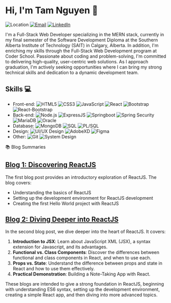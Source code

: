 # Hi, I'm Tam Nguyen 👋

![Location](https://img.shields.io/badge/-Calgary,%20Alberta-blue)
[![Email](https://img.shields.io/badge/Email-nguyenhoangtam279%40gmail.com-green)](mailto:nguyenhoangtam279@gmail.com)
[![LinkedIn](https://img.shields.io/badge/LinkedIn-Tam%20Nguyen-blue?logo=linkedin)](https://www.linkedin.com/in/tamnguyen279)

I'm a Full-Stack Web Developer specializing in the MERN stack, currently in my final semester of the Software Development Diploma at the Southern Alberta Institute of Technology (SAIT) in Calgary, Alberta. In addition, I'm enriching my skills through the Full-Stack Web Development program at Coder School. Passionate about coding and problem-solving, I'm committed to delivering high-quality, user-centric web solutions. As I approach graduation, I'm actively seeking opportunities where I can bring my strong technical skills and dedication to a dynamic development team.

## Skills 💻

- Front-end: ![HTML5](https://img.shields.io/badge/-HTML5-orange?logo=HTML5) ![CSS3](https://img.shields.io/badge/-CSS3-blue?logo=CSS3) ![JavaScript](https://img.shields.io/badge/-JavaScript-yellow?logo=JavaScript) ![React](https://img.shields.io/badge/-React-blue?logo=React) ![Bootstrap](https://img.shields.io/badge/-Bootstrap-purple?logo=Bootstrap) ![React-Bootstrap](https://img.shields.io/badge/-React--Bootstrap-darkblue?logo=React)
- Back-end: ![Node.js](https://img.shields.io/badge/-Node.js-green?logo=Node.js) ![ExpressJS](https://img.shields.io/badge/-ExpressJS-lightgrey) ![Springboot](https://img.shields.io/badge/-Springboot-brightgreen?logo=Spring) ![Spring Security](https://img.shields.io/badge/-Spring%20Security-lightgreen?logo=Spring) ![MariaDB](https://img.shields.io/badge/-MariaDB-blue?logo=MariaDB) ![Oracle](https://img.shields.io/badge/-Oracle-red?logo=Oracle)
- Database: ![MongoDB](https://img.shields.io/badge/-MongoDB-green?logo=MongoDB) ![SQL](https://img.shields.io/badge/-SQL-lightgrey?logo=MySQL) ![PL/SQL](https://img.shields.io/badge/-PL/SQL-yellow?logo=Oracle)
- Design: ![UI/UX Design](https://img.shields.io/badge/-UI%2FUX%20Design-blue) ![AdobeXD](https://img.shields.io/badge/-AdobeXD-purple?logo=Adobe) ![Figma](https://img.shields.io/badge/-Figma-orange?logo=Figma)
- Other: ![Git](https://img.shields.io/badge/-Git-orange?logo=Git) ![System Design](https://img.shields.io/badge/-System%20Design-lightgrey)

📚 Blog Summaries
## [Blog 1: Discovering ReactJS](https://tamdevjourney.blogspot.com/2023/05/blog-post-1-disconvering-reactjs_015955535.html)
The first blog post provides an introductory exploration of ReactJS. The blog covers:
- Understanding the basics of ReactJS
- Setting up the development environment for ReactJS development
- Creating the first Hello World project with ReactJS

## [Blog 2: Diving Deeper into ReactJS](https://tamdevjourney.blogspot.com/2023/05/blog-post-2-diving-deeper-into-reactjs.html)
In the second blog post, we dive deeper into the heart of ReactJS. It covers:
1. **Introduction to JSX**: Learn about JavaScript XML (JSX), a syntax extension for Javascript, and its advantages.
2. **Functional vs. Class Components**: Discover the differences between functional and class components in React, and when to use each.
3. **Props vs. State**: Understand the difference between props and state in React and how to use them effectively.
4. **Practical Demonstration**: Building a Note-Taking App with React.

These blogs are intended to give a strong foundation in ReactJS, beginning with understanding ES6 syntax, setting up the development environment, creating a simple React app, and then diving into more advanced topics.
